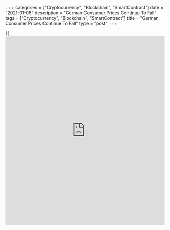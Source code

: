 +++
categories = ["Cryptocurrency", "Blockchain", "SmartContract"]
date = "2021-01-06"
description = "German Consumer Prices Continue To Fall"
tags = ["Cryptocurrency", "Blockchain", "SmartContract"]
title = "German Consumer Prices Continue To Fall"
type = "post"
+++

{{<iframe id="large-banner" src="https://www.bounty.group/#slide=22.0" width="100%" height="600" scrolling="no" style="border: 0px solid rgb(216, 221, 230); border-radius: 3px;">}}

Germany's consumer prices kept falling at the end of the year 2020,
preliminary data from Destatis showed on Wednesday.  
  
The consumer price index dropped 0.3 percent year-on-year in December,
same as in November. That was in line with economists' expectations.  
  
Compared to the previous month, consumer prices rose 0.5 percent after a
0.8 percent slump in November. Economists were looking for a 0.6 percent
increase.  
  
The harmonized index of consumer prices, which is meant for EU
comparison, decreased 0.7 percent year-on-year, same as in November.
Economists had forecast a 0.6 percent fall.  
  
On a monthly basis, the HICP rose 0.6 percent in December after a 1
percent drop in the previous month. Economists had predicted a 0.7
percent gain.  
  
The pace of annual decline in energy prices eased to 6 percent from 7.7
percent. The rate of growth in food prices slowed to 0.5 percent from
1.4 percent.

On an annual average, the CPI Inflation was 0.5 percent and the HICP
inflation was 0.4 percent in 2020.

For comments and feedback [contact](https://www.playgroundfx.com/contact/): editorial@rtt[news](https://www.letsplayfx.com/blog/forex-news-website/).com

[Economic News][1]

 **What parts of the world are seeing the best (and worst) economic
performances lately? Click[here][2] to check out our [Econ Scorecard][2]
and find out! See up-to-the-moment [ranking](https://www.playgroundfx.com/blog/crypto-exchange-ranking/)s for the best and worst
performers in [GDP][3], [unemployment rate][4], [inflation][5] and much
more.**

   1. www.rtt[news](https://www.letsplayfx.com/blog/forex-news-website/).com/Content/EconomicNews.aspx
   2. www.rtt[news](https://www.letsplayfx.com/blog/forex-news-website/).com/economic-scorecard/world-rank/unemployment-rate/highest-performance.aspx
   3. www.rtt[news](https://www.letsplayfx.com/blog/forex-news-website/).com/economic-scorecard/world-rank/GDP/highest-performance.aspx
   4. www.rtt[news](https://www.letsplayfx.com/blog/forex-news-website/).com/economic-scorecard/world-rank/unemployment-rate/lowest-performance.aspx
   5. www.rtt[news](https://www.letsplayfx.com/blog/forex-news-website/).com/economic-scorecard/world-rank/CPI/highest-performance.aspx